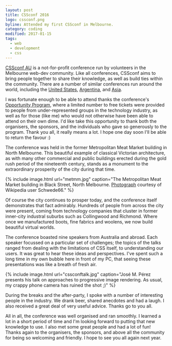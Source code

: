 ```yaml
---
layout: post
title: CSSconf 2016
logo: cssconf.png
byline: Attended my first CSSconf in Melbourne.
category: coding
modified: 2017-01-15
tags:
  - web
  - development
  - css
---
```


[CSSconf AU](https://cssconf.com.au/) is a not-for-profit conference run by volunteers in the Melbourne web-dev community. Like all conferences, CSSconf aims to bring people together to share their knowledge, as well as build ties within the community. There are a number of similar conferences run around the world, including the [United States](https://2016.cssconf.com/), [Argentina](http://cssconfar.com/), and [Asia](https://2016.cssconf.asia/).

I was fortunate enough to be able to attend thanks the conference's [Opportunity Program](http://2016.cssconf.com.au/2016/09/26/announcing-opportunity-program.html), where a limited number to free tickets were provided to people from under-represented groups in the technology industry, as well as for those (like me) who would not otherwise have been able to attend on their own dime. I'd like take this opportunity to thank both the organisers, the sponsors, and the individuals who gave so generously to the program. Thank you all, it really means a lot. I hope one day soon I'll be able to return the favour :)

The conference was held in the former Metropolitan Meat Market building in North Melbourne. This beautiful example of classical Victorian architecture, as with many other commercial and public buildings erected during the gold rush period of the nineteenth century, stands as a monument to the extraordinary prosperity of the city during that time.

{% include image.html url="metmm.jpg" caption="The Metropolitan Meat Market building in Black Street, North Melbourne. <a href='https://en.wikipedia.org/wiki/File:Metropolitan_Meat_Market_005.JPG'>Photograph</a> courtesy of Wikipedia user Schwede66." %}

Of course the city continues to prosper today, and the conference itself demonstrates that fact admirably. Hundreds of people from across the city were present, coming from technology companies that cluster in former inner-city industral suburbs such as Collingwood and Richmond. Where once we manufactured boots, fine fabrics and woolens, we now build beautiful virtual worlds.

The conference boasted nine speakers from Australia and abroad. Each speaker focussed on a particular set of challenges; the topics of the talks ranged from dealing with the limitations of CSS itself, to understanding our users. It was great to hear these ideas and perspectives. I've spent such a long time in my own bubble here in front of my PC, that seeing these presentations was like a breath of fresh air.

{% include image.html url="cssconftalk.jpg" caption="José M. Pérez presents his talk on approaches to progressive image rendering. As usual, my crappy phone camera has ruined the shot ;)" %}

During the breaks and the after-party, I spoke with a number of interesting people in the industry. We drank beer, shared anecdotes and had a laugh. I also received a great deal of very useful advice. Thanks go to you all.

All in all, the conference was well organised and ran smoothly. I learned a lot in a short period of time and I'm looking forward to putting that new knowledge to use. I also met some great people and had a lot of fun! Thanks again to the organisers, the sponsors, and above all the community for being so welcoming and friendly. I hope to see you all again next year.
